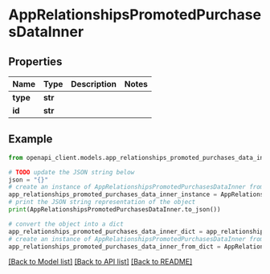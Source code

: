 # AppRelationshipsPromotedPurchasesDataInner


## Properties

Name | Type | Description | Notes
------------ | ------------- | ------------- | -------------
**type** | **str** |  | 
**id** | **str** |  | 

## Example

```python
from openapi_client.models.app_relationships_promoted_purchases_data_inner import AppRelationshipsPromotedPurchasesDataInner

# TODO update the JSON string below
json = "{}"
# create an instance of AppRelationshipsPromotedPurchasesDataInner from a JSON string
app_relationships_promoted_purchases_data_inner_instance = AppRelationshipsPromotedPurchasesDataInner.from_json(json)
# print the JSON string representation of the object
print(AppRelationshipsPromotedPurchasesDataInner.to_json())

# convert the object into a dict
app_relationships_promoted_purchases_data_inner_dict = app_relationships_promoted_purchases_data_inner_instance.to_dict()
# create an instance of AppRelationshipsPromotedPurchasesDataInner from a dict
app_relationships_promoted_purchases_data_inner_from_dict = AppRelationshipsPromotedPurchasesDataInner.from_dict(app_relationships_promoted_purchases_data_inner_dict)
```
[[Back to Model list]](../README.md#documentation-for-models) [[Back to API list]](../README.md#documentation-for-api-endpoints) [[Back to README]](../README.md)


